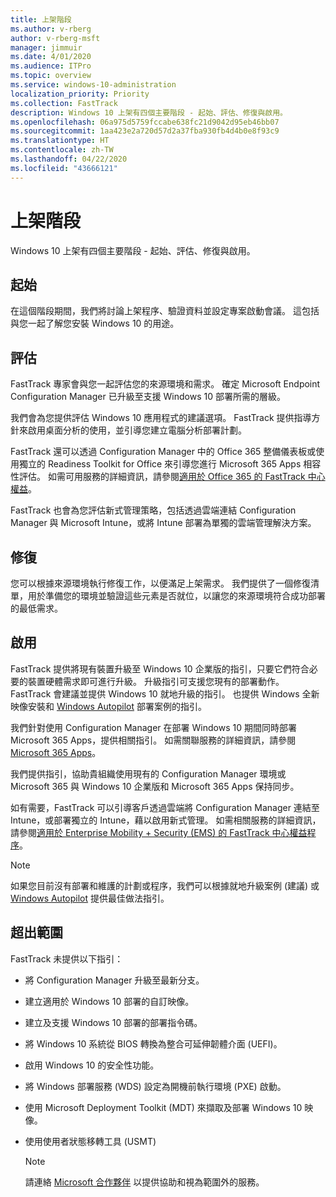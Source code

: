 ```yaml
---
title: 上架階段
ms.author: v-rberg
author: v-rberg-msft
manager: jimmuir
ms.date: 4/01/2020
ms.audience: ITPro
ms.topic: overview
ms.service: windows-10-administration
localization_priority: Priority
ms.collection: FastTrack
description: Windows 10 上架有四個主要階段 - 起始、評估、修復與啟用。
ms.openlocfilehash: 06a975d5759fccabe638fc21d9042d95eb46bb07
ms.sourcegitcommit: 1aa423e2a720d57d2a37fba930fb4d4b0e8f93c9
ms.translationtype: HT
ms.contentlocale: zh-TW
ms.lasthandoff: 04/22/2020
ms.locfileid: "43666121"
---
```

# <a name="onboarding-phases"></a>上架階段

Windows 10 上架有四個主要階段 - 起始、評估、修復與啟用。

## <a name="initiate"></a>起始

在這個階段期間，我們將討論上架程序、驗證資料並設定專案啟動會議。 這包括與您一起了解您安裝 Windows 10 的用途。

## <a name="assess"></a>評估

FastTrack 專家會與您一起評估您的來源環境和需求。 確定 Microsoft Endpoint Configuration Manager 已升級至支援 Windows 10 部署所需的層級。 

我們會為您提供評估 Windows 10 應用程式的建議選項。 FastTrack 提供指導方針來啟用桌面分析的使用，並引導您建立電腦分析部署計劃。

FastTrack 還可以透過 Configuration Manager 中的 Office 365 整備儀表板或使用獨立的 Readiness Toolkit for Office 來引導您進行 Microsoft 365 Apps 相容性評估。 如需可用服務的詳細資訊，請參閱[適用於 Office 365 的 FastTrack 中心權益](O365-fasttrack-benefit-for-office-365.md)。 

FastTrack 也會為您評估新式管理策略，包括透過雲端連結 Configuration Manager 與 Microsoft Intune，或將 Intune 部署為單獨的雲端管理解決方案。

## <a name="remediate"></a>修復

您可以根據來源環境執行修復工作，以便滿足上架需求。 我們提供了一個修復清單，用於準備您的環境並驗證這些元素是否就位，以讓您的來源環境符合成功部署的最低需求。 

## <a name="enable"></a>啟用

FastTrack 提供將現有裝置升級至 Windows 10 企業版的指引，只要它們符合必要的裝置硬體需求即可進行升級。 升級指引可支援您現有的部署動作。 FastTrack 會建議並提供 Windows 10 就地升級的指引。 也提供 Windows 全新映像安裝和 [Windows Autopilot](EMS-onboarding-phases.md#windows-autopilot) 部署案例的指引。 

我們針對使用 Configuration Manager 在部署 Windows 10 期間同時部署 Microsoft 365 Apps，提供相關指引。 如需關聯服務的詳細資訊，請參閱 [Microsoft 365 Apps](O365-onboarding-and-migration.md#microsoft-365-apps)。

我們提供指引，協助貴組織使用現有的 Configuration Manager 環境或 Microsoft 365 與 Windows 10 企業版和 Microsoft 365 Apps 保持同步。

如有需要，FastTrack 可以引導客戶透過雲端將 Configuration Manager 連結至 Intune，或部署獨立的 Intune，藉以啟用新式管理。 如需相關服務的詳細資訊，請參閱[適用於 Enterprise Mobility + Security (EMS) 的 FastTrack 中心權益程序](EMS-fasttrack-process.md)。

> [!NOTE]
> 如果您目前沒有部署和維護的計劃或程序，我們可以根據就地升級案例 (建議) 或 [Windows Autopilot](EMS-onboarding-phases.md#windows-autopilot) 提供最佳做法指引。

## <a name="out-of-scope"></a>超出範圍

FastTrack 未提供以下指引：

- 將 Configuration Manager 升級至最新分支。
- 建立適用於 Windows 10 部署的自訂映像。
- 建立及支援 Windows 10 部署的部署指令碼。
- 將 Windows 10 系統從 BIOS 轉換為整合可延伸韌體介面 (UEFI)。
- 啟用 Windows 10 的安全性功能。 
- 將 Windows 部署服務 (WDS) 設定為開機前執行環境 (PXE) 啟動。
- 使用 Microsoft Deployment Toolkit (MDT) 來擷取及部署 Windows 10 映像。
- 使用使用者狀態移轉工具 (USMT)

  > [!NOTE]
  > 請連絡 [Microsoft 合作夥伴](https://go.microsoft.com/fwlink/?linkid=2080150) 以提供協助和視為範圍外的服務。

 